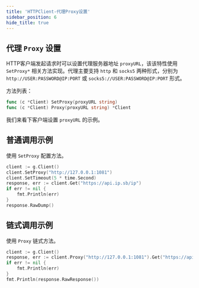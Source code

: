 ```yaml
---
title: 'HTTPClient-代理Proxy设置'
sidebar_position: 6
hide_title: true
---
```


## 代理 `Proxy` 设置

HTTP客户端发起请求时可以设置代理服务器地址 `proxyURL`，该该特性使用 `SetProxy*` 相关方法实现。代理主要支持 `http` 和 `socks5` 两种形式，分别为 `http://USER:PASSWORD@IP:PORT` 或 `socks5://USER:PASSWORD@IP:PORT` 形式。

方法列表：

```  go
func (c *Client) SetProxy(proxyURL string)
func (c *Client) Proxy(proxyURL string) *Client

```

我们来看下客户端设置 `proxyURL` 的示例。

## 普通调用示例

使用 `SetProxy` 配置方法。

```  go
client := g.Client()
client.SetProxy("http://127.0.0.1:1081")
client.SetTimeout(5 * time.Second)
response, err := client.Get("https://api.ip.sb/ip")
if err != nil {
    fmt.Println(err)
}
response.RawDump()

```

## 链式调用示例

使用 `Proxy` 链式方法。

```  go
client := g.Client()
response, err := client.Proxy("http://127.0.0.1:1081").Get("https://api.ip.sb/ip")
if err != nil {
    fmt.Println(err)
}
fmt.Println(response.RawResponse())

```